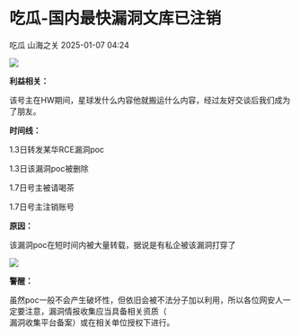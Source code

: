 #  吃瓜-国内最快漏洞文库已注销   
吃瓜  山海之关   2025-01-07 04:24  
  
![](https://mmbiz.qpic.cn/sz_mmbiz_png/wzxJic4mN5MONNiayJO9c4kXoIRaCuY7Jq1De16rEmawvrtV3etJNkbvgb4lsV9zNoWXzL4AOn3LFOLh5ZTJMXag/640?wx_fmt=png&from=appmsg "")  
  
  
**利益相关：**  
  
该号主在HW期间，星球发什么内容他就搬运什么内容，经过友好交谈后我们成为了朋友。  
  
**时间线：**  
  
1.3日转发某华RCE漏洞poc  
  
1.3日该漏洞poc被删除  
  
1.7日号主被请喝茶  
  
1.7日号主注销账号  
  
**原因：**  
  
该漏洞poc在短时间内被大量转载，据说是有私企被该漏洞打穿了  
  
![](https://mmbiz.qpic.cn/sz_mmbiz_png/wzxJic4mN5MONNiayJO9c4kXoIRaCuY7Jq6AhFjC57FASia7aBB4CfIBjs7l6NCQVf6GUv0q8e1NVibJkZxSw2s1icA/640?wx_fmt=png&from=appmsg "")  
  
**警醒：**  
  
虽然poc一般不会产生破坏性，但依旧会被不法分子加以利用，所以各位网安人一定要注意，漏洞情报收集应当具备相关资质（  
漏洞收集平台备案）或在相关单位授权下进行。  
  

